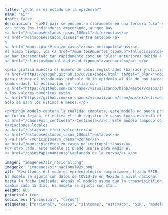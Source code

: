 ```yaml
---
title: "¿Cuál es el estado de la epidemia?"
name: "sir"
draft: false
descripcion: '<p>El país se encuentra claramente en una tercera "ola" epidémica,
con todos los indicadores empeorando, aunque hay
<a href="/estados#estados_casos_100mil">diferencias</a>
<a href="/estados#estados_casos1">entre estados</a>
y
<a href="/municipios#top_zm_casos">zonas metropolitanas</a>.
Al mismo tiempo, los <a href="/muertes#muertes_tipomun">fallecimientos</a> no
se han incrementado tan rápidamente como en "olas" anteriores debido a la
<a href="/clinicos#mortalidad_edad_tipomun">vacunación</a> .</p>

<p>La gráfica muestra el número de casos registrados (barras) y utiliza
<a href="https://gabgoh.github.io/COVID/index.html" target="_blank">modelo epidemiológico SEIR</a>
para estimar el estado más probable de la epidemia al día de hoy (áreas
sombreadas). La estimación se realiza con
<a href="https://github.com/coronamex/visualizando/blob/master/casos/stan_seir.r" target="_blank">este código</a>
y los valores numéricos están
<a href="https://github.com/coronamex/visualizando/tree/master/estimados" target="_blank">aquí</a>.
Sólo se usan los últimos 6 meses.</p>

<p>Ningún modelo captura la realidad completa, este modelo no puede pronosticar
un futuro lejano, ni estima el sub-registro de casos (para eso está el sistema
<a href="/casos#sir_centinela"> Centinela</a>). Este modelo tampoco considera
variaciones locales
<a href="/estados#r_efectiva">entre</a>
<a href="/estados#estados_casos_100mil">estados</a>
y <a href="/municipios#vm_casos">zonas</a>
<a href="/municipios#top_zm_casos.md">metropolitanas</a>.
Por otro lado, este modelo sí puede usarse para medir el
<a href="/casos#aplanamiento">aplanado de la curva</a>.</p>
'
imagen: "imagenes/sir_nacional.png"
imagen2x: "imagenes/sir_nacional@2x.png"
alt: 'Resultados del modelos epidemiológico compartamentalizado SEIR.
El modelo se ajusta con datos de COVID-19 en Méxido a nivel nacional
hasta la fecha indicada. Además el modelo asume que la transmisibilidad
cambia cada 15 días. El modelo se ajusta con stan.'
Weight: 600
principal: true
secciones: ["principal", "casos"]
etiquetas: ["nacional", "casos", "síntomas", "estimado", "SIR", "modelo"]
---
```

